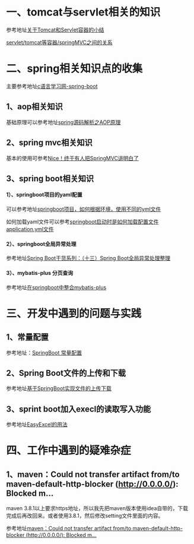 # 一、tomcat与servlet相关的知识

参考地址[关于Tomcat和Servlet容器的小结](https://blog.csdn.net/qq_32332777/article/details/82225222)

[servlet/tomcat等容器/springMVC之间的关系](https://www.jianshu.com/p/406a09136a18)

# 二、spring相关知识点的收集

主要参考地址[c语言学习网-spring-boot](http://c.biancheng.net/spring_boot/global-exception.html)

## 1、aop相关知识
基础原理可以参考地址[spring源码解析之AOP原理](https://www.cnblogs.com/liuyk-code/p/9886033.html)

## 2、spring mvc相关知识
基本的使用可参考[Nice！终于有人把SpringMVC讲明白了](https://juejin.cn/post/6992383622342770695)

## 3、spring boot相关知识
#### 1）、springboot项目的yaml配置
可以参考地址[springboot项目，如何根据环境，使用不同的yml文件](https://blog.csdn.net/qq_40555277/article/details/105380026)

如何加载yaml文件可以参考[springboot启动时是如何加载配置文件application.yml文件](https://blog.csdn.net/chengkui1990/article/details/79866499)

#### 2）、springboot全局异常处理

参考地址[Spring Boot干货系列：（十三）Spring Boot全局异常处理整理](https://www.jianshu.com/p/accec85b4039)

#### 3）、mybatis-plus 分页查询
参考地址[在springboot中整合mybatis-plus](https://www.cnblogs.com/seekknowledge/p/11734955.html)

# 三、开发中遇到的问题与实践
## 1、常量配置

参考地址：[SpringBoot 常量配置](https://www.jianshu.com/p/57e8554b691e?utm_campaign=maleskine&utm_content=note&utm_medium=seo_notes&utm_source=recommendation)

## 2、Spring Boot文件的上传和下载
参考地址[基于SpringBoot实现文件的上传下载](https://juejin.cn/post/6917586720309379079#heading-9)

## 3、sprint boot加入execl的读取写入功能

参考地址[EasyExcel的用法](https://www.cnblogs.com/liuyi13535496566/p/12634898.html)

# 四、工作中遇到的疑难杂症
## 1、maven：Could not transfer artifact from/to maven-default-http-blocker (http://0.0.0.0/): Blocked m...
maven 3.8.1以上要求https地址，所以我先把maven版本使用idea自带的，下载完成后再改回来。或者使用3.8.1，然后修改setting文件里面的内容。

参考地址[maven：Could not transfer artifact from/to maven-default-http-blocker (http://0.0.0.0/): Blocked m...](https://www.jianshu.com/p/c587ce4e5168)


